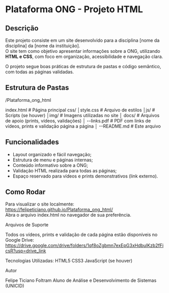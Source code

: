 # Plataforma ONG - Projeto HTML

## Descrição
Este projeto consiste em um site desenvolvido para a disciplina [nome da disciplina] da [nome da instituição].  
O site tem como objetivo apresentar informações sobre a ONG, utilizando **HTML e CSS**, com foco em organização, acessibilidade e navegação clara.

O projeto segue boas práticas de estrutura de pastas e código semântico, com todas as páginas validadas.

## Estrutura de Pastas

/Plataforma_ong_html

 index.html # Página principal
 css/
│style.css # Arquivo de estilos
│js/ # Scripts (se houver)
│img/ # Imagens utilizadas no site
│ docs/ # Arquivos de apoio (prints, vídeos, validações)
│ --links.pdf # PDF com links de vídeos, prints e validação página a página
│ --README.md # Este arquivo

## Funcionalidades
- Layout organizado e fácil navegação;
- Estrutura de menu e páginas internas;
- Conteúdo informativo sobre a ONG;
- Validação HTML realizada para todas as páginas;
- Espaço reservado para vídeos e prints demonstrativos (link externo).

## Como Rodar
Para visualizar o site localmente: https://felipeticiano.github.io/Plataforma_ong_html/  
Abra o arquivo index.html no navegador de sua preferência.

Arquivos de Suporte

Todos os vídeos, prints e validação de cada página estão disponíveis no Google Drive: https://drive.google.com/drive/folders/1qf8oZgbmn7exEpG3xHdbulKzb2fFicsR?usp=drive_link

Tecnologias Utilizadas:
HTML5
CSS3
JavaScript (se houver)

Autor

Felipe Ticiano Foltram
Aluno de Análise e Desenvolvimento de Sistemas (UNICID)

